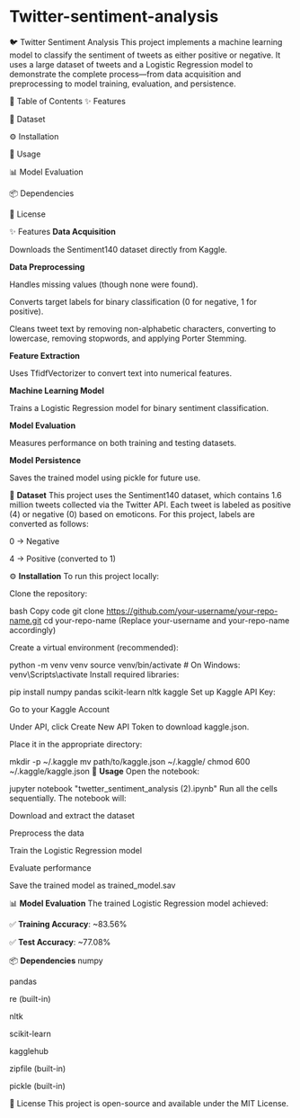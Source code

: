 # Twitter-sentiment-analysis
🐦 Twitter Sentiment Analysis
This project implements a machine learning model to classify the sentiment of tweets as either positive or negative. It uses a large dataset of tweets and a Logistic Regression model to demonstrate the complete process—from data acquisition and preprocessing to model training, evaluation, and persistence.

📑 Table of Contents
✨ Features

📁 Dataset

⚙️ Installation

🚀 Usage

📊 Model Evaluation

📦 Dependencies

📝 License

✨ Features
**Data Acquisition**

Downloads the Sentiment140 dataset directly from Kaggle.

**Data Preprocessing**

Handles missing values (though none were found).

Converts target labels for binary classification (0 for negative, 1 for positive).

Cleans tweet text by removing non-alphabetic characters, converting to lowercase, removing stopwords, and applying Porter Stemming.

**Feature Extraction**

Uses TfidfVectorizer to convert text into numerical features.

**Machine Learning Model**

Trains a Logistic Regression model for binary sentiment classification.

**Model Evaluation**

Measures performance on both training and testing datasets.

**Model Persistence**

Saves the trained model using pickle for future use.

📁 **Dataset**
This project uses the Sentiment140 dataset, which contains 1.6 million tweets collected via the Twitter API. Each tweet is labeled as positive (4) or negative (0) based on emoticons. For this project, labels are converted as follows:

0 → Negative

4 → Positive (converted to 1)

⚙️ **Installation**
To run this project locally:

Clone the repository:

bash
Copy code
git clone https://github.com/your-username/your-repo-name.git
cd your-repo-name
(Replace your-username and your-repo-name accordingly)

Create a virtual environment (recommended):

python -m venv venv
source venv/bin/activate      # On Windows: venv\Scripts\activate
Install required libraries:

pip install numpy pandas scikit-learn nltk kaggle
Set up Kaggle API Key:

Go to your Kaggle Account

Under API, click Create New API Token to download kaggle.json.

Place it in the appropriate directory:


mkdir -p ~/.kaggle
mv path/to/kaggle.json ~/.kaggle/
chmod 600 ~/.kaggle/kaggle.json
🚀 **Usage**
Open the notebook:

jupyter notebook "twetter_sentiment_analysis (2).ipynb"
Run all the cells sequentially. The notebook will:

Download and extract the dataset

Preprocess the data

Train the Logistic Regression model

Evaluate performance

Save the trained model as trained_model.sav

📊 **Model Evaluation**
The trained Logistic Regression model achieved:

✅ **Training Accuracy**: ~83.56%

✅ **Test Accuracy**: ~77.08%

📦 **Dependencies**
numpy

pandas

re (built-in)

nltk

scikit-learn

kagglehub

zipfile (built-in)

pickle (built-in)

📝 License
This project is open-source and available under the MIT License.
